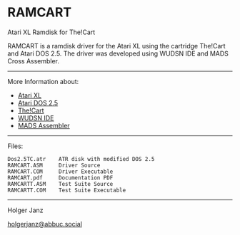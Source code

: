 # RAMCART
Atari XL Ramdisk for The!Cart

RAMCART is a ramdisk driver for the Atari XL using the cartridge The!Cart and Atari DOS 2.5. The driver was developed using WUDSN IDE and MADS Cross Assembler.

---

More Information about:

- [Atari XL](https://en.wikipedia.org/wiki/Atari_8-bit_family)
- [Atari DOS 2.5](https://en.wikipedia.org/wiki/Atari_DOS#2.5)
- [The!Cart](http://www.mega-hz.de/Angebote/THE!CART/THE!CART_EN.htm)
- [WUDSN IDE](http://www.wudsn.com/index.php/ide)
- [MADS Assembler](http://mads.atari8.info/mads_eng.html)

---

Files:

    Dos2.5TC.atr    ATR disk with modified DOS 2.5
    RAMCART.ASM     Driver Source
    RAMCART.COM     Driver Executable 
    RAMCART.pdf     Documentation PDF
    RAMCARTT.ASM    Test Suite Source
    RAMCARTT.COM    Test Suite Executable

---

Holger Janz

<holgerjanz@abbuc.social>



